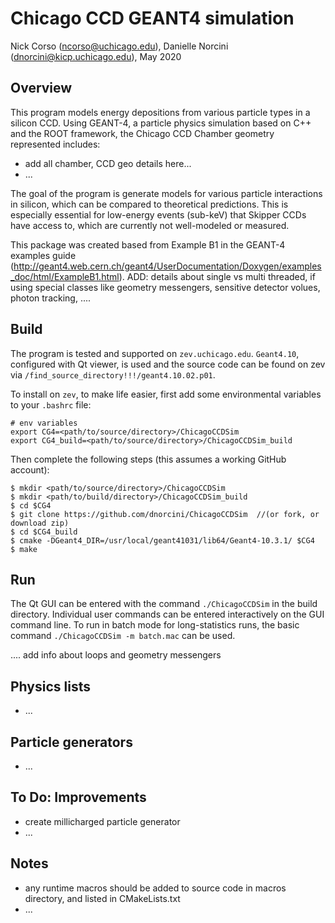 # Chicago CCD GEANT4 simulation

Nick Corso (ncorso@uchicago.edu), Danielle Norcini (dnorcini@kicp.uchicago.edu), May 2020

## Overview
This program models energy depositions from various particle types in a silicon CCD. Using GEANT-4, a particle physics simulation based on C++ and the ROOT framework, the Chicago CCD Chamber geometry represented includes:

- add all chamber, CCD geo details here...
- ...

The goal of the program is generate models for various particle interactions in silicon, which can be compared to theoretical predictions. This is especially essential for low-energy events (sub-keV) that Skipper CCDs have access to, which are currently not well-modeled or measured. 

This package was created based from Example B1 in the GEANT-4 examples guide (http://geant4.web.cern.ch/geant4/UserDocumentation/Doxygen/examples_doc/html/ExampleB1.html). 
ADD: details about single vs multi threaded, if using special classes like geometry messengers, sensitive detector volues, photon tracking, ....

## Build 
The program is tested and supported on `zev.uchicago.edu`. `Geant4.10`, configured with Qt viewer, is used and the source code can be found on zev via `/find_source_directory!!!/geant4.10.02.p01`.
 
To install on `zev`, to make life easier, first add some environmental variables to your `.bashrc` file:
```
# env variables
export CG4=<path/to/source/directory>/ChicagoCCDSim
export CG4_build=<path/to/source/directory>/ChicagoCCDSim_build
```

Then complete the following steps (this assumes a working GitHub account):
```
$ mkdir <path/to/source/directory>/ChicagoCCDSim
$ mkdir <path/to/build/directory>/ChicagoCCDSim_build
$ cd $CG4
$ git clone https://github.com/dnorcini/ChicagoCCDSim  //(or fork, or download zip)
$ cd $CG4_build
$ cmake -DGeant4_DIR=/usr/local/geant41031/lib64/Geant4-10.3.1/ $CG4
$ make 
```
## Run
The Qt GUI can be entered with the command `./ChicagoCCDSim` in the build directory. Individual user commands can be entered interactively on the GUI command line. To run in batch mode for long-statistics runs, the basic command `./ChicagoCCDSim -m batch.mac` can be used. 

.... add info about loops and geometry messengers

## Physics lists
- ...

## Particle generators
- ...

## To Do: Improvements
- create millicharged particle generator
- ...

## Notes
- any runtime macros should be added to source code in macros directory, and listed in CMakeLists.txt
- ...
